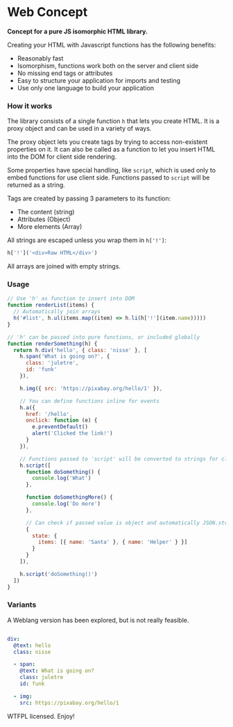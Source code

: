 # Web Concept

**Concept for a pure JS isomorphic HTML library.**

Creating your HTML with Javascript functions has the following benefits:

- Reasonably fast
- Isomorphism, functions work both on the server and client side
- No missing end tags or attributes
- Easy to structure your application for imports and testing
- Use only one language to build your application

### How it works

The library consists of a single function `h` that lets you create HTML. It is a proxy object and can be used in a variety of ways.

The proxy object lets you create tags by trying to access non-existent properties on it. It can also be called as a function to let you insert HTML into the DOM for client side rendering.

Some properties have special handling, like `script`, which is used only to embed functions for use client side. Functions passed to `script` will be returned as a string.

Tags are created by passing 3 parameters to its function:

- The content (string)
- Attributes (Object)
- More elements (Array)

All strings are escaped unless you wrap them in `h['!']`:

```js
h['!']('<div>Raw HTML</div>')
```

All arrays are joined with empty strings.

### Usage

```js
// Use 'h' as function to insert into DOM
function renderList(items) {
  // Automatically join arrays
  h('#list', h.ul(items.map((item) => h.li(h['!'](item.name)))))
}

// 'h' can be passed into pure functions, or included globally
function renderSomething(h) {
  return h.div('hello', { class: 'nisse' }, [
    h.span('What is going on?', {
      class: 'juletre',
      id: 'funk'
    }),

    h.img({ src: 'https://pixabay.org/hello/1' }),

    // You can define functions inline for events
    h.a({
      href: '/hello',
      onclick: function (e) {
        e.preventDefault()
        alert('Clicked the link!')
      }
    }),

    // Functions passed to 'script' will be converted to strings for client side use
    h.script([
      function doSomething() {
        console.log('What')
      },

      function doSomethingMore() {
        console.log('Do more')
      },

      // Can check if passed value is object and automatically JSON.stringify
      {
        state: {
          items: [{ name: 'Santa' }, { name: 'Helper' } }]
        }
      }
    ]),

    h.script('doSomething()')
  ])
}
```

### Variants

A Weblang version has been explored, but is not really feasible.

```yaml

div:
  @text: hello
  class: nisse

  - span:
    @text: What is going on?
    class: juletre
    id: funk

  - img:
    src: https://pixabay.org/hello/1
```

WTFPL licensed. Enjoy!
